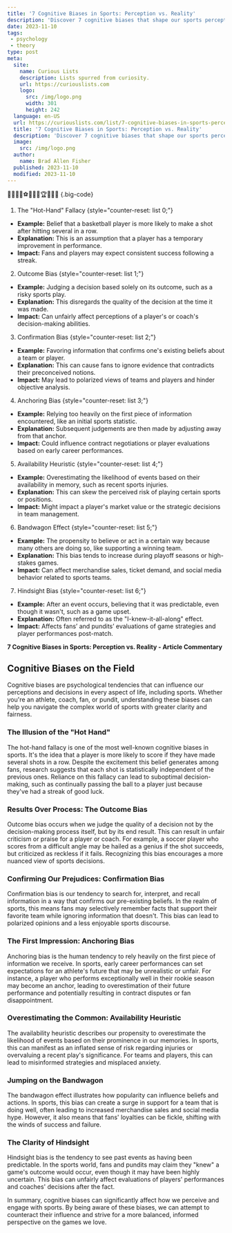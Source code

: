 ```yaml
---
title: '7 Cognitive Biases in Sports: Perception vs. Reality'
description: 'Discover 7 cognitive biases that shape our sports perception. Explore the fascinating world of how our minds play tricks on us in the realm of athletics.'
date: 2023-11-10
tags:
 - psychology
 - theory
type: post
meta:
  site:
    name: Curious Lists
    description: Lists spurred from curiosity.
    url: https://curiouslists.com
    logo:
      src: /img/logo.png
      width: 301
      height: 242
  language: en-US
  url: https://curiouslists.com/list/7-cognitive-biases-in-sports-perception-vs-reality
  title: '7 Cognitive Biases in Sports: Perception vs. Reality'
  description: 'Discover 7 cognitive biases that shape our sports perception. Explore the fascinating world of how our minds play tricks on us in the realm of athletics.'
  image:
    src: /img/logo.png
  author:
    name: Brad Allen Fisher
  published: 2023-11-10
  modified: 2023-11-10
---
```



🏃‍♂️🧠🏀⚽🤼‍♀️🎾🏆🥊🥅🏒 {.big-code}

1. The "Hot-Hand" Fallacy {style="counter-reset: list 0;"}
  - **Example:** Belief that a basketball player is more likely to make a shot after hitting several in a row.
  - **Explanation:** This is an assumption that a player has a temporary improvement in performance.
  - **Impact:** Fans and players may expect consistent success following a streak.

2. Outcome Bias {style="counter-reset: list 1;"}
  - **Example:** Judging a decision based solely on its outcome, such as a risky sports play.
  - **Explanation:** This disregards the quality of the decision at the time it was made.
  - **Impact:** Can unfairly affect perceptions of a player's or coach's decision-making abilities.

3. Confirmation Bias {style="counter-reset: list 2;"}
  - **Example:** Favoring information that confirms one's existing beliefs about a team or player.
  - **Explanation:** This can cause fans to ignore evidence that contradicts their preconceived notions.
  - **Impact:** May lead to polarized views of teams and players and hinder objective analysis.

4. Anchoring Bias {style="counter-reset: list 3;"}
  - **Example:** Relying too heavily on the first piece of information encountered, like an initial sports statistic.
  - **Explanation:** Subsequent judgements are then made by adjusting away from that anchor.
  - **Impact:** Could influence contract negotiations or player evaluations based on early career performances.

5. Availability Heuristic {style="counter-reset: list 4;"}
  - **Example:** Overestimating the likelihood of events based on their availability in memory, such as recent sports injuries.
  - **Explanation:** This can skew the perceived risk of playing certain sports or positions.
  - **Impact:** Might impact a player's market value or the strategic decisions in team management.

6. Bandwagon Effect {style="counter-reset: list 5;"}
  - **Example:** The propensity to believe or act in a certain way because many others are doing so, like supporting a winning team.
  - **Explanation:** This bias tends to increase during playoff seasons or high-stakes games.
  - **Impact:** Can affect merchandise sales, ticket demand, and social media behavior related to sports teams.

7. Hindsight Bias {style="counter-reset: list 6;"}
  - **Example:** After an event occurs, believing that it was predictable, even though it wasn't, such as a game upset.
  - **Explanation:** Often referred to as the "I-knew-it-all-along" effect.
  - **Impact:** Affects fans’ and pundits’ evaluations of game strategies and player performances post-match.


**7 Cognitive Biases in Sports: Perception vs. Reality - Article Commentary**

## Cognitive Biases on the Field

Cognitive biases are psychological tendencies that can influence our perceptions and decisions in every aspect of life, including sports. Whether you're an athlete, coach, fan, or pundit, understanding these biases can help you navigate the complex world of sports with greater clarity and fairness.

### The Illusion of the "Hot Hand"

The hot-hand fallacy is one of the most well-known cognitive biases in sports. It's the idea that a player is more likely to score if they have made several shots in a row. Despite the excitement this belief generates among fans, research suggests that each shot is statistically independent of the previous ones. Reliance on this fallacy can lead to suboptimal decision-making, such as continually passing the ball to a player just because they've had a streak of good luck.

### Results Over Process: The Outcome Bias

Outcome bias occurs when we judge the quality of a decision not by the decision-making process itself, but by its end result. This can result in unfair criticism or praise for a player or coach. For example, a soccer player who scores from a difficult angle may be hailed as a genius if the shot succeeds, but criticized as reckless if it fails. Recognizing this bias encourages a more nuanced view of sports decisions.

### Confirming Our Prejudices: Confirmation Bias

Confirmation bias is our tendency to search for, interpret, and recall information in a way that confirms our pre-existing beliefs. In the realm of sports, this means fans may selectively remember facts that support their favorite team while ignoring information that doesn't. This bias can lead to polarized opinions and a less enjoyable sports discourse.

### The First Impression: Anchoring Bias

Anchoring bias is the human tendency to rely heavily on the first piece of information we receive. In sports, early career performances can set expectations for an athlete's future that may be unrealistic or unfair. For instance, a player who performs exceptionally well in their rookie season may become an anchor, leading to overestimation of their future performance and potentially resulting in contract disputes or fan disappointment.

### Overestimating the Common: Availability Heuristic

The availability heuristic describes our propensity to overestimate the likelihood of events based on their prominence in our memories. In sports, this can manifest as an inflated sense of risk regarding injuries or overvaluing a recent play's significance. For teams and players, this can lead to misinformed strategies and misplaced anxiety.

### Jumping on the Bandwagon

The bandwagon effect illustrates how popularity can influence beliefs and actions. In sports, this bias can create a surge in support for a team that is doing well, often leading to increased merchandise sales and social media hype. However, it also means that fans' loyalties can be fickle, shifting with the winds of success and failure.

### The Clarity of Hindsight

Hindsight bias is the tendency to see past events as having been predictable. In the sports world, fans and pundits may claim they "knew" a game's outcome would occur, even though it may have been highly uncertain. This bias can unfairly affect evaluations of players' performances and coaches' decisions after the fact.

In summary, cognitive biases can significantly affect how we perceive and engage with sports. By being aware of these biases, we can attempt to counteract their influence and strive for a more balanced, informed perspective on the games we love.